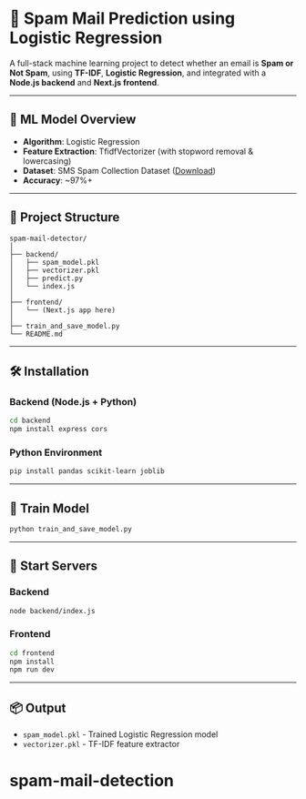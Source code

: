 # 📧 Spam Mail Prediction using Logistic Regression

A full-stack machine learning project to detect whether an email is **Spam or Not Spam**, using **TF-IDF**, **Logistic Regression**, and integrated with a **Node.js backend** and **Next.js frontend**.

---

## 🧠 ML Model Overview

- **Algorithm**: Logistic Regression
- **Feature Extraction**: TfidfVectorizer (with stopword removal & lowercasing)
- **Dataset**: SMS Spam Collection Dataset ([Download](https://www.kaggle.com/datasets/uciml/sms-spam-collection-dataset))
- **Accuracy**: ~97%+

---

## 📁 Project Structure

```
spam-mail-detector/
│
├── backend/
│   ├── spam_model.pkl
│   ├── vectorizer.pkl
│   ├── predict.py
│   └── index.js
│
├── frontend/
│   └── (Next.js app here)
│
├── train_and_save_model.py
└── README.md
```

---

## 🛠 Installation

### Backend (Node.js + Python)
```bash
cd backend
npm install express cors
```

### Python Environment
```bash
pip install pandas scikit-learn joblib
```

---

## 🧪 Train Model
```bash
python train_and_save_model.py
```

---

## 🚀 Start Servers

### Backend
```bash
node backend/index.js
```

### Frontend
```bash
cd frontend
npm install
npm run dev
```

---

## 📦 Output
- `spam_model.pkl` - Trained Logistic Regression model
- `vectorizer.pkl` - TF-IDF feature extractor
# spam-mail-detection
